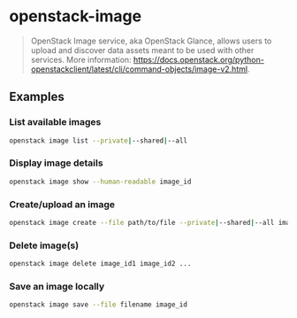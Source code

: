 # openstack-image

> OpenStack Image service, aka OpenStack Glance, allows users to upload and discover data assets meant to be used with other services. More information: <https://docs.openstack.org/python-openstackclient/latest/cli/command-objects/image-v2.html>.

## Examples

### List available images

```bash
openstack image list --private|--shared|--all
```

### Display image details

```bash
openstack image show --human-readable image_id
```

### Create/upload an image

```bash
openstack image create --file path/to/file --private|--shared|--all image_name
```

### Delete image(s)

```bash
openstack image delete image_id1 image_id2 ...
```

### Save an image locally

```bash
openstack image save --file filename image_id
```
